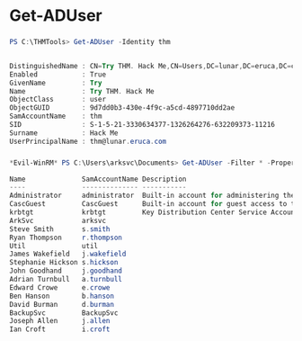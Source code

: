 # Get-ADUser

### 
```PowerShell
PS C:\THMTools> Get-ADUser -Identity thm


DistinguishedName : CN=Try THM. Hack Me,CN=Users,DC=lunar,DC=eruca,DC=com
Enabled           : True
GivenName         : Try
Name              : Try THM. Hack Me
ObjectClass       : user
ObjectGUID        : 9d7dd0b3-430e-4f9c-a5cd-4897710dd2ae
SamAccountName    : thm
SID               : S-1-5-21-3330634377-1326264276-632209373-11216
Surname           : Hack Me
UserPrincipalName : thm@lunar.eruca.com
```

### 
```PowerShell
*Evil-WinRM* PS C:\Users\arksvc\Documents> Get-ADUser -Filter * -Property SamAccountName, Description | Select-Object -Property Name, SamAccountName, Description

Name              SamAccountName Description
----              -------------- -----------
Administrator     administrator  Built-in account for administering the computer/domain
CascGuest         CascGuest      Built-in account for guest access to the computer/domain
krbtgt            krbtgt         Key Distribution Center Service Account
ArkSvc            arksvc
Steve Smith       s.smith
Ryan Thompson     r.thompson
Util              util
James Wakefield   j.wakefield
Stephanie Hickson s.hickson
John Goodhand     j.goodhand
Adrian Turnbull   a.turnbull
Edward Crowe      e.crowe
Ben Hanson        b.hanson
David Burman      d.burman
BackupSvc         BackupSvc
Joseph Allen      j.allen
Ian Croft         i.croft
```


### 
```PowerShell

```

### 
```PowerShell

```

### 
```PowerShell

```

### 
```PowerShell

```

### 
```PowerShell

```

### 
```PowerShell

```

### 
```PowerShell

```

### 
```PowerShell

```
